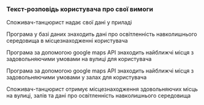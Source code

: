 ### Текст-розповідь користувача про свої вимоги

Споживач-танцюрист надає свої дані у приладі

Програма у базі даних знаходить дані про освітленність навколишнього середовища в місцезнаходженні користувача

Програма за допомогою google maps API знаходить найближчі місця з задовольняючими умовами на вулиці для користувача

Програма за допомогою google maps API знаходить найближчі місця з задовольняючими умовами у залах для користувача

Споживач-танцюрист отримує місцезнаходження здовольняючих місць на вулиці, залів та дані про освітленність навколишнього середовища
